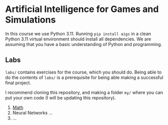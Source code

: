 # Artificial Intelligence for Games and Simulations

In this course we use Python 3.11. Running `pip install aigs`
in a clean Python 3.11 virtual environment should install all dependencies.
We are assuming that you have a basic understanding of Python and programming.


## Labs

`labs/` contains exercises for the course, which you should do.
Being able to do the contents of `labs/` is a prerequisite
for being able making a successful final project.

I recommend cloning this repository, and making a folder `my/`
where you can put your own code (I will be updating this repository).

1. [Math](labs/lab_1.md)
2. Neural Networks ...
3. ...
